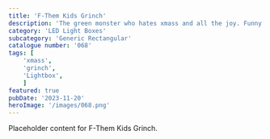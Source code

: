 ```yaml
---
title: 'F-Them Kids Grinch'
description: 'The green monster who hates xmass and all the joy. Funny xmass F-Them kids Grinch. One that is used with the generic rectangular - Long box.'
category: 'LED Light Boxes'
subcategory: 'Generic Rectangular'
catalogue number: '068'
tags: [
    'xmass', 
    'grinch',
    'Lightbox', 
    ]
featured: true
pubDate: '2023-11-20'
heroImage: '/images/068.png'
---
```


Placeholder content for F-Them Kids Grinch.